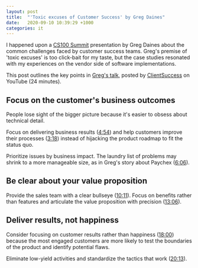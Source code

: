 ```yaml
---
layout: post
title:  "'Toxic excuses of Customer Success' by Greg Daines"
date:   2020-09-10 10:39:29 +1000
categories: it
---
```


I happened upon a [CS100 Summit](https://cs100.clientsuccess.com/) presentation by Greg Daines about the common challenges faced by customer success teams. Greg's premise of 'toxic excuses' is too click-bait for my taste, but the case studies resonated with my experiences on the vendor side of software implementations.

This post outlines the key points in [Greg's talk](https://www.youtube.com/watch?v=OQgJzm-5DPk), posted by [ClientSuccess](https://www.youtube.com/channel/UCyebb34-V4tmrlJQlt40CZg) on YouTube (24 minutes).

## Focus on the customer's business outcomes

People lose sight of the bigger picture because it's easier to obsess about technical detail.

Focus on delivering business results ([4:54](https://youtu.be/OQgJzm-5DPk?t=294)) and help customers improve their processes ([3:18](https://youtu.be/OQgJzm-5DPk?t=198)) instead of hijacking the product roadmap to fit the status quo.

Prioritize issues by business impact. The laundry list of problems may shrink to a more manageable size, as in Greg's story about Paychex ([6:06](https://youtu.be/OQgJzm-5DPk?t=366)).

## Be clear about your value proposition

Provide the sales team with a clear bullseye ([10:11](https://youtu.be/OQgJzm-5DPk?t=611)). Focus on benefits rather than features and articulate the value proposition with precision ([13:06](https://youtu.be/OQgJzm-5DPk?t=786)).

## Deliver results, not happiness
Consider focusing on customer results rather than happiness ([18:00](https://youtu.be/OQgJzm-5DPk?t=1080)) because the most engaged customers are more likely to test the boundaries of the product and identify potential flaws.

Eliminate low-yield activities and standardize the tactics that work ([20:13](https://youtu.be/OQgJzm-5DPk?t=1213)).